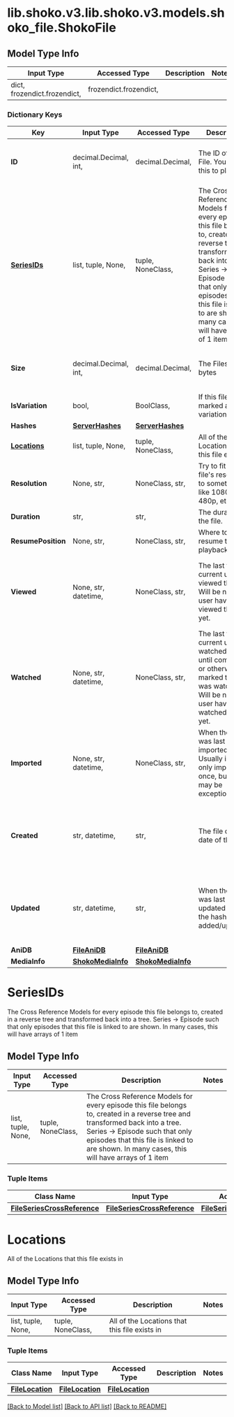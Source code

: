 # lib.shoko.v3.lib.shoko.v3.models.shoko_file.ShokoFile

## Model Type Info
Input Type | Accessed Type | Description | Notes
------------ | ------------- | ------------- | -------------
dict, frozendict.frozendict,  | frozendict.frozendict,  |  | 

### Dictionary Keys
Key | Input Type | Accessed Type | Description | Notes
------------ | ------------- | ------------- | ------------- | -------------
**ID** | decimal.Decimal, int,  | decimal.Decimal,  | The ID of the File. You&#x27;ll need this to play it. | [optional] value must be a 32 bit integer
**[SeriesIDs](#SeriesIDs)** | list, tuple, None,  | tuple, NoneClass,  | The Cross Reference Models for every episode this file belongs to, created in a reverse tree and  transformed back into a tree. Series -&gt; Episode such that only episodes that this file is linked to are  shown. In many cases, this will have arrays of 1 item | [optional] 
**Size** | decimal.Decimal, int,  | decimal.Decimal,  | The Filesize in bytes | [optional] value must be a 64 bit integer
**IsVariation** | bool,  | BoolClass,  | If this file is marked as a file variation. | [optional] 
**Hashes** | [**ServerHashes**](ServerHashes.md) | [**ServerHashes**](ServerHashes.md) |  | [optional] 
**[Locations](#Locations)** | list, tuple, None,  | tuple, NoneClass,  | All of the Locations that this file exists in | [optional] 
**Resolution** | None, str,  | NoneClass, str,  | Try to fit this file&#x27;s resolution to something like 1080p, 480p, etc | [optional] 
**Duration** | str,  | str,  | The duration of the file. | [optional] 
**ResumePosition** | None, str,  | NoneClass, str,  | Where to resume the next playback. | [optional] 
**Viewed** | None, str, datetime,  | NoneClass, str,  | The last time the current user viewed the file. Will be null if the user  have not viewed the file yet. | [optional] value must conform to RFC-3339 date-time
**Watched** | None, str, datetime,  | NoneClass, str,  | The last time the current user watched the file until completion, or  otherwise marked the file was watched. Will be null if the user have not  watched the file yet. | [optional] value must conform to RFC-3339 date-time
**Imported** | None, str, datetime,  | NoneClass, str,  | When the file was last imported. Usually is a file only imported once,  but there may be exceptions. | [optional] value must conform to RFC-3339 date-time
**Created** | str, datetime,  | str,  | The file creation date of this file | [optional] value must conform to RFC-3339 date-time
**Updated** | str, datetime,  | str,  | When the file was last updated (e.g. the hashes were added/updated). | [optional] value must conform to RFC-3339 date-time
**AniDB** | [**FileAniDB**](FileAniDB.md) | [**FileAniDB**](FileAniDB.md) |  | [optional] 
**MediaInfo** | [**ShokoMediaInfo**](ShokoMediaInfo.md) | [**ShokoMediaInfo**](ShokoMediaInfo.md) |  | [optional] 

# SeriesIDs

The Cross Reference Models for every episode this file belongs to, created in a reverse tree and  transformed back into a tree. Series -> Episode such that only episodes that this file is linked to are  shown. In many cases, this will have arrays of 1 item

## Model Type Info
Input Type | Accessed Type | Description | Notes
------------ | ------------- | ------------- | -------------
list, tuple, None,  | tuple, NoneClass,  | The Cross Reference Models for every episode this file belongs to, created in a reverse tree and  transformed back into a tree. Series -&gt; Episode such that only episodes that this file is linked to are  shown. In many cases, this will have arrays of 1 item | 

### Tuple Items
Class Name | Input Type | Accessed Type | Description | Notes
------------- | ------------- | ------------- | ------------- | -------------
[**FileSeriesCrossReference**](FileSeriesCrossReference.md) | [**FileSeriesCrossReference**](FileSeriesCrossReference.md) | [**FileSeriesCrossReference**](FileSeriesCrossReference.md) |  | 

# Locations

All of the Locations that this file exists in

## Model Type Info
Input Type | Accessed Type | Description | Notes
------------ | ------------- | ------------- | -------------
list, tuple, None,  | tuple, NoneClass,  | All of the Locations that this file exists in | 

### Tuple Items
Class Name | Input Type | Accessed Type | Description | Notes
------------- | ------------- | ------------- | ------------- | -------------
[**FileLocation**](FileLocation.md) | [**FileLocation**](FileLocation.md) | [**FileLocation**](FileLocation.md) |  | 

[[Back to Model list]](../../README.md#documentation-for-models) [[Back to API list]](../../README.md#documentation-for-api-endpoints) [[Back to README]](../../README.md)


